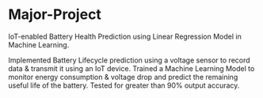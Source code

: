 # Major-Project

IoT-enabled Battery Health Prediction using Linear Regression Model in Machine Learning.

Implemented Battery Lifecycle prediction using a voltage sensor to record data & transmit it using an IoT device. Trained a Machine Learning Model to monitor energy consumption & voltage drop and predict the remaining useful life of the battery. Tested for greater than 90% output accuracy.
